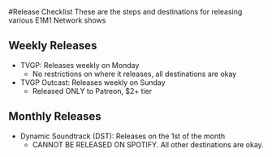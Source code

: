 #Release Checklist
These are the steps and destinations for releasing various E1M1 Network shows

## Weekly Releases
* TVGP: Releases weekly on Monday
     * No restrictions on where it releases, all destinations are okay
* TVGP Outcast: Releases weekly on Sunday
     * Released ONLY to Patreon, $2+ tier

## Monthly Releases
* Dynamic Soundtrack (DST): Releases on the 1st of the month
     * CANNOT BE RELEASED ON SPOTIFY.  All other destinations are okay.
